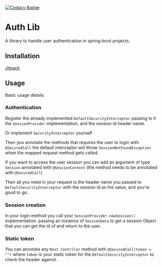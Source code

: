 [![Codacy Badge](https://api.codacy.com/project/badge/Grade/61d02e4a900f444f9cbf3731a022a927)](https://www.codacy.com/manual/MouamleH/security-login?utm_source=github.com&amp;utm_medium=referral&amp;utm_content=MouamleH/auth-lib&amp;utm_campaign=Badge_Grade)

# Auth Lib
A library to handle user authentication in spring-boot projects.

## Installation
[Jitpack](https://jitpack.io/#MouamleH/auth-lib/1.0.0)

## Usage
Basic usage details

### Authentication
Register the already implemented `DefaultSecurityInterceptor` passing to it the `SessionProvider` implementation, and the session id header name.

Or implement `SecurityInterceptor` yourself 

Then you annotate the methods that requires the user to login with `@SecuredCall`
the default interceptor will throw `SessionNotFoundException` 
when the mapped request method gets called.

If you want to access the user session you can add 
an argument of type `Session` annotated with `@SessionContext` 
(the method needs to be annotated with `@SecuredCall`)

Then all you need in your request is the header name you passed to `DefaultSecurityInterceptor` with the session id as the value, and you're good to go.


### Session creation

In your login method you call your `SessionProvider.newSession()` implementation.
passing an instance of `SessionData` to get a session Object that you can get the id of and return to the user.


### Static token

You can annotate any `Rest Contrller` method with `@SecuredCall(token = "")`  where `token` is your static token for the `DefaultSecurityInterceptor`  to check the header against. 

